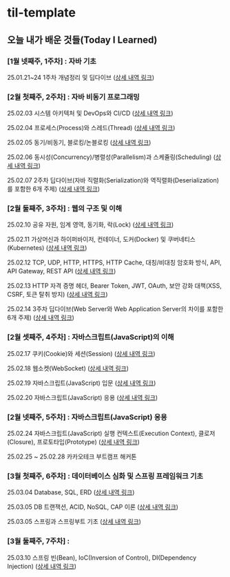 # til-template

## 오늘 내가 배운 것들(Today I Learned)

### [1월 넷째주, 1주차] : 자바 기초

25.01.21~24 1주차 개념정리 및 딥다이브 ([상세 내역 링크](https://github.com/100-hours-a-week/jay-til/tree/main/JAN))

### [2월 첫째주, 2주차] : 자바 비동기 프로그래밍

25.02.03 시스템 아키텍처 및 DevOps와 CI/CD ([상세 내역 링크](https://github.com/juintination/jay-til/blob/main/FEB/2025-02-03.md))

25.02.04 프로세스(Process)와 스레드(Thread) ([상세 내역 링크](https://github.com/juintination/jay-til/blob/main/FEB/2025-02-04.md))

25.02.05 동기/비동기, 블로킹/논블로킹 ([상세 내역 링크](https://github.com/juintination/jay-til/blob/main/FEB/2025-02-05.md))

25.02.06 동시성(Concurrency)/병렬성(Parallelism)과 스케쥴링(Scheduling) ([상세 내역 링크](https://github.com/juintination/jay-til/blob/main/FEB/2025-02-06.md))

25.02.07 2주차 딥다이브(자바 직렬화(Serialization)와 역직렬화(Deserialization)를 포함한 6개 주제) ([상세 내역 링크](https://github.com/juintination/jay-til/blob/main/FEB/2025-02-07.md))

### [2월 둘째주, 3주차] : 웹의 구조 및 이해

25.02.10 공유 자원, 임계 영역, 동기화, 락(Lock) ([상세 내역 링크](https://github.com/juintination/jay-til/blob/main/FEB/2025-02-10.md))

25.02.11 가상머신과 하이퍼바이저, 컨테이너, 도커(Docker) 및 쿠버네티스(Kubernetes) ([상세 내역 링크](https://github.com/juintination/jay-til/blob/main/FEB/2025-02-11.md))

25.02.12 TCP, UDP, HTTP, HTTPS, HTTP Cache, 대칭/비대칭 암호화 방식, API, API Gateway, REST API ([상세 내역 링크](https://github.com/juintination/jay-til/blob/main/FEB/2025-02-12.md))

25.02.13 HTTP 자격 증명 헤더, Bearer Token, JWT, OAuth, 보안 강화 대책(XSS, CSRF, 토큰 탈취 방지) ([상세 내역 링크](https://github.com/juintination/jay-til/blob/main/FEB/2025-02-13.md))

25.02.14 3주차 딥다이브(Web Server와 Web Application Server의 차이를 포함한 6개 주제) ([상세 내역 링크](https://github.com/juintination/jay-til/blob/main/FEB/2025-02-14.md))

### [2월 셋째주, 4주차] : 자바스크립트(JavaScript)의 이해

25.02.17 쿠키(Cookie)와 세션(Session) ([상세 내역 링크](https://github.com/juintination/jay-til/blob/main/FEB/2025-02-17.md))

25.02.18 웹소켓(WebSocket) ([상세 내역 링크](https://github.com/juintination/jay-til/blob/main/FEB/2025-02-18.md))

25.02.19 자바스크립트(JavaScript) 입문 ([상세 내역 링크](https://github.com/juintination/jay-til/blob/main/FEB/2025-02-19.md))

25.02.20 자바스크립트(JavaScript) 응용 ([상세 내역 링크](https://github.com/juintination/jay-til/blob/main/FEB/2025-02-20.md))

### [2월 넷째주, 5주차] : 자바스크립트(JavaScript) 응용

25.02.24 자바스크립트(JavaScript) 실행 컨텍스트(Execution Context), 클로저(Closure), 프로토타입(Prototype) ([상세 내역 링크](https://github.com/juintination/jay-til/blob/main/FEB/2025-02-24.md))

25.02.25 ~ 25.02.28 카카오테크 부트캠프 해커톤

### [3월 첫째주, 6주차] : 데이터베이스 심화 및 스프링 프레임워크 기초

25.03.04 Database, SQL, ERD ([상세 내역 링크](https://github.com/juintination/jay-til/blob/main/MAR/2025-03-04.md))

25.03.05 DB 트랜잭션, ACID, NoSQL, CAP 이론 ([상세 내역 링크](https://github.com/juintination/jay-til/blob/main/MAR/2025-03-05.md))

25.03.05 스프링과 스프링부트 기초 ([상세 내역 링크](https://github.com/juintination/jay-til/blob/main/MAR/2025-03-06.md))

### [3월 둘째주, 7주차] : 

25.03.10 스프링 빈(Bean), IoC(Inversion of Control), DI(Dependency Injection) ([상세 내역 링크](https://github.com/juintination/jay-til/blob/main/MAR/2025-03-10.md))
